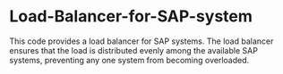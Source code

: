 # Load-Balancer-for-SAP-system
This code provides a load balancer for SAP systems. The load balancer ensures that the load is distributed evenly among the available SAP systems, preventing any one system from becoming overloaded.
